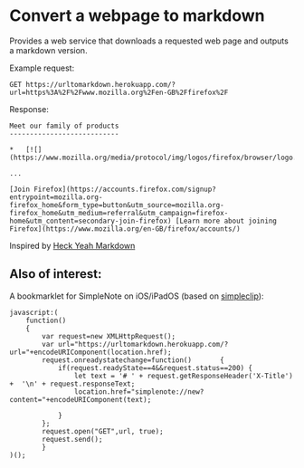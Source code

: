 # Convert a webpage to markdown

Provides a web service that downloads a requested web page and outputs a markdown version.

Example request:

	GET https://urltomarkdown.herokuapp.com/?url=https%3A%2F%2Fwww.mozilla.org%2Fen-GB%2Ffirefox%2F

Response:

	Meet our family of products
	---------------------------
	
	*   [![](https://www.mozilla.org/media/protocol/img/logos/firefox/browser/logo.eb1324e44442.svg)  
	
	...
	
	[Join Firefox](https://accounts.firefox.com/signup?entrypoint=mozilla.org-firefox_home&form_type=button&utm_source=mozilla.org-firefox_home&utm_medium=referral&utm_campaign=firefox-home&utm_content=secondary-join-firefox) [Learn more about joining Firefox](https://www.mozilla.org/en-GB/firefox/accounts/)

Inspired by [Heck Yeah Markdown](http://heckyesmarkdown.com)

## Also of interest:

A bookmarklet for SimpleNote on iOS/iPadOS (based on [simpleclip](https://gist.github.com/byrney/b21456682e77a0d51708)):

```
javascript:(
	function()
	{
		var request=new XMLHttpRequest();
		var url="https://urltomarkdown.herokuapp.com/?url="+encodeURIComponent(location.href);
		request.onreadystatechange=function()		{
			if(request.readyState==4&&request.status==200) {
				let text = '# ' + request.getResponseHeader('X-Title') +  '\n' + request.responseText;
				location.href="simplenote://new?content="+encodeURIComponent(text);

			}
		};
		request.open("GET",url, true);
		request.send();
		}
)();
```
